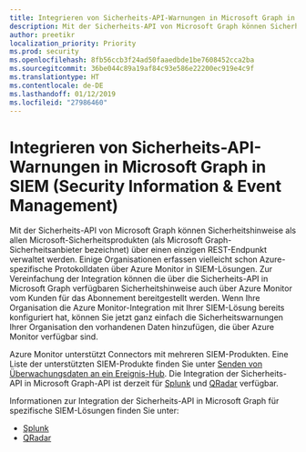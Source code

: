 ```yaml
---
title: Integrieren von Sicherheits-API-Warnungen in Microsoft Graph in SIEM (Security Information & Event Management)
description: Mit der Sicherheits-API von Microsoft Graph können Sicherheitshinweise als allen Microsoft-Sicherheitsprodukten (als Microsoft Graph-Sicherheitsanbieter bezeichnet) über einen einzigen REST-Endpunkt verwaltet werden. Einige Organisationen erfassen vielleicht schon Azure-spezifische Protokolldaten über Azure Monitor in SIEM-Lösungen. Zur Vereinfachung der Integration können die über die Sicherheits-API in Microsoft Graph verfügbaren Sicherheitshinweise auch über Azure Monitor vom Kunden für das Abonnement bereitgestellt werden. Wenn Ihre Organisation die Azure Monitor-Integration mit Ihrer SIEM-Lösung bereits konfiguriert hat, können Sie jetzt ganz einfach die Sicherheitswarnungen Ihrer Organisation den vorhandenen Daten hinzufügen, die über Azure Monitor verfügbar sind.
author: preetikr
localization_priority: Priority
ms.prod: security
ms.openlocfilehash: 8fb56ccb3f24ad50faaedbde1be7608452cca2ba
ms.sourcegitcommit: 36be044c89a19af84c93e586e22200ec919e4c9f
ms.translationtype: HT
ms.contentlocale: de-DE
ms.lasthandoff: 01/12/2019
ms.locfileid: "27986460"
---
```

# <a name="integrate-microsoft-graph-security-api-alerts-with-a-siem"></a>Integrieren von Sicherheits-API-Warnungen in Microsoft Graph in SIEM (Security Information & Event Management)

Mit der Sicherheits-API von Microsoft Graph können Sicherheitshinweise als allen Microsoft-Sicherheitsprodukten (als Microsoft Graph-Sicherheitsanbieter bezeichnet) über einen einzigen REST-Endpunkt verwaltet werden. Einige Organisationen erfassen vielleicht schon Azure-spezifische Protokolldaten über Azure Monitor in SIEM-Lösungen. Zur Vereinfachung der Integration können die über die Sicherheits-API in Microsoft Graph verfügbaren Sicherheitshinweise auch über Azure Monitor vom Kunden für das Abonnement bereitgestellt werden. Wenn Ihre Organisation die Azure Monitor-Integration mit Ihrer SIEM-Lösung bereits konfiguriert hat, können Sie jetzt ganz einfach die Sicherheitswarnungen Ihrer Organisation den vorhandenen Daten hinzufügen, die über Azure Monitor verfügbar sind.

Azure Monitor unterstützt Connectors mit mehreren SIEM-Produkten. Eine Liste der unterstützten SIEM-Produkte finden Sie unter [Senden von Überwachungsdaten an ein Ereignis-Hub](https://docs.microsoft.com/de-DE/azure/monitoring-and-diagnostics/monitor-stream-monitoring-data-event-hubs#what-can-i-do-with-the-monitoring-data-being-sent-to-my-event-hub). Die Integration der Sicherheits-API in Microsoft Graph-API ist derzeit für [Splunk](https://splunkbase.splunk.com/) und [QRadar](https://www.ibm.com/us-en/marketplace/ibm-qradar-siem) verfügbar.

Informationen zur Integration der Sicherheits-API in Microsoft Graph für spezifische SIEM-Lösungen finden Sie unter:

- [Splunk](security-splunk-siemintegration.md)
- [QRadar](security-qradar-siemintegration.md)
